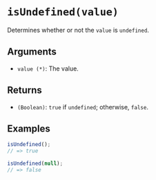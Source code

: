 # `isUndefined(value)`

Determines whether or not the `value` is `undefined`.

## Arguments

* `value (*)`: The value.

## Returns

* `(Boolean)`: `true` if `undefined`; otherwise, `false`.

## Examples

```javascript
isUndefined();
// => true

isUndefined(null);
// => false
```
